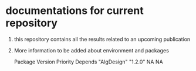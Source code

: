 # documentations for current repository
1. this repository contains all the results related to an upcoming publication
2. More information to be added about environment and packages


    Package     Version    Priority     Depends 
"AlgDesign"     "1.2.0"          NA          NA
